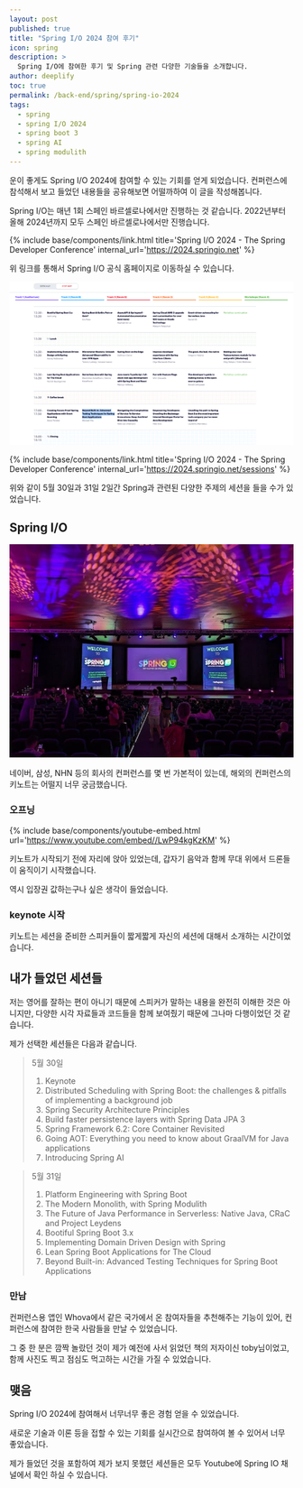 ```yaml
---
layout: post
published: true
title: "Spring I/O 2024 참여 후기"
icon: spring
description: >
  Spring I/O에 참여한 후기 및 Spring 관련 다양한 기술들을 소개합니다. 
author: deeplify
toc: true
permalink: /back-end/spring/spring-io-2024
tags: 
  - spring 
  - spring I/O 2024
  - spring boot 3
  - spring AI
  - spring modulith
---
```


운이 좋게도 Spring I/O 2024에 참여할 수 있는 기회를 얻게 되었습니다. 컨퍼런스에 참석해서 보고 들었던 내용들을 공유해보면 어떨까하여 이 글을 작성해봅니다.

Spring I/O는 매년 1회 스페인 바르셀로나에서만 진행하는 것 같습니다. 2022년부터 올해 2024년까지 모두 스페인 바르셀로나에서만 진행습니다.

{% include base/components/link.html title='Spring I/O 2024 - The Spring Developer Conference' internal_url='https://2024.springio.net' %}

위 링크를 통해서 Spring I/O 공식 홈페이지로 이동하실 수 있습니다.

![spring-io1](/assets/images/springio-01.png)

{% include base/components/link.html title='Spring I/O 2024 - The Spring Developer Conference' internal_url='https://2024.springio.net/sessions' %}

위와 같이 5월 30일과 31일 2일간 Spring과 관련된 다양한 주제의 세션을 들을 수가 있었습니다.

## Spring I/O

![spring-io2](/assets/images/springio-02.jpg)

네이버, 삼성, NHN 등의 회사의 컨퍼런스를 몇 번 가본적이 있는데, 해외의 컨퍼런스의 키노트는 어떨지 너무 궁금했습니다.

### 오프닝

{% include base/components/youtube-embed.html url='https://www.youtube.com/embed//LwP94kgKzKM' %}

키노트가 시작되기 전에 자리에 앉아 있었는데, 갑자기 음악과 함께 무대 위에서 드론들이 움직이기 시작했습니다.

역시 입장권 값하는구나 싶은 생각이 들었습니다.

### keynote 시작

키노트는 세션을 준비한 스피커들이 짧게짧게 자신의 세션에 대해서 소개하는 시간이었습니다.

## 내가 들었던 세션들

저는 영어를 잘하는 편이 아니기 때문에 스피커가 말하는 내용을 완전히 이해한 것은 아니지만, 다양한 시각 자료들과 코드들을 함께 보여줬기 때문에 그나마 다행이었던 것 같습니다.

제가 선택한 세션들은 다음과 같습니다.

> 5월 30일
> 1. Keynote
> 2. Distributed Scheduling with Spring Boot: the challenges & pitfalls of implementing a background job
> 3. Spring Security Architecture Principles
> 4. Build faster persistence layers with Spring Data JPA 3
> 5. Spring Framework 6.2: Core Container Revisited
> 6. Going AOT: Everything you need to know about GraalVM for Java applications
> 7. Introducing Spring AI

> 5월 31일
> 1. Platform Engineering with Spring Boot
> 2. The Modern Monolith, with Spring Modulith
> 3. The Future of Java Performance in Serverless: Native Java, CRaC and Project Leydens
> 4. Bootiful Spring Boot 3.x
> 5. Implementing Domain Driven Design with Spring
> 6. Lean Spring Boot Applications for The Cloud
> 7. Beyond Built-in: Advanced Testing Techniques for Spring Boot Applications

### 만남

컨퍼런스용 앱인 Whova에서 같은 국가에서 온 참여자들을 추천해주는 기능이 있어, 컨퍼런스에 참여한 한국 사람들을 만날 수 있었습니다.

그 중 한 분은 깜짝 놀랐던 것이 제가 예전에 사서 읽었던 책의 저자이신 toby님이었고, 함께 사진도 찍고 점심도 먹고하는 시간을 가질 수 있었습니다.

## 맺음

Spring I/O 2024에 참여해서 너무너무 좋은 경험 얻을 수 있었습니다.

새로운 기술과 이론 등을 접할 수 있는 기회를 실시간으로 참여하여 볼 수 있어서 너무 좋았습니다.

제가 들었던 것을 포함하여 제가 보지 못했던 세션들은 모두 Youtube에 Spring IO 채널에서 확인 하실 수 있습니다.
